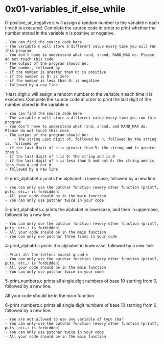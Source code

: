 # 0x01-variables_if_else_while

0-positive_or_negative.c will assign a random number to the variable n each time it is executed. Complete the source code in order to print whether the number stored in the variable n is positive or negative.

    - You can find the source code here
    - The variable n will store a different value every time you will run this program
    - You don’t have to understand what rand, srand, RAND_MAX do. Please do not touch this code
    - The output of the program should be:
    - The number, followed by
    - if the number is greater than 0: is positive
    - if the number is 0: is zero
    - if the number is less than 0: is negative
    - followed by a new line


1-last_digit.c will assign a random number to the variable n each time it is executed. Complete the source code in order to print the last digit of the number stored in the variable n.

    - You can find the source code here
    - The variable n will store a different value every time you run this program
    - You don’t have to understand what rand, srand, and RAND_MAX do. Please do not touch this code
    - The output of the program should be:
        - The string Last digit of, followed by n, followed by the string is, followed by
    - if the last digit of n is greater than 5: the string and is greater than 5
    - if the last digit of n is 0: the string and is 0
    - if the last digit of n is less than 6 and not 0: the string and is less than 6 and not 0
    - followed by a new line

2-print_alphabet.c prints the alphabet in lowercase, followed by a new line.

    - You can only use the putchar function (every other function (printf, puts, etc…) is forbidden)
    - All your code should be in the main function
    - You can only use putchar twice in your code

3-print_alphabets.c prints the alphabet in lowercase, and then in uppercase, followed by a new line.

    - You can only use the putchar function (every other function (printf, puts, etc…) is forbidden)
    - All your code should be in the main function
    - You can only use putchar three times in your code

4-print_alphabt.c prints the alphabet in lowercase, followed by a new line.

    - Print all the letters except q and e
    - You can only use the putchar function (every other function (printf, puts, etc…) is forbidden)
    - All your code should be in the main function
    - You can only use putchar twice in your code


5-print_numbers.c prints all single digit numbers of base 10 starting from 0, followed by a new line.

All your code should be in the main function

6-print_numberz.c prints all single digit numbers of base 10 starting from 0, followed by a new line.

    - You are not allowed to use any variable of type char
    - You can only use the putchar function (every other function (printf, puts, etc…) is forbidden)
    - You can only use putchar twice in your code
    - All your code should be in the main function